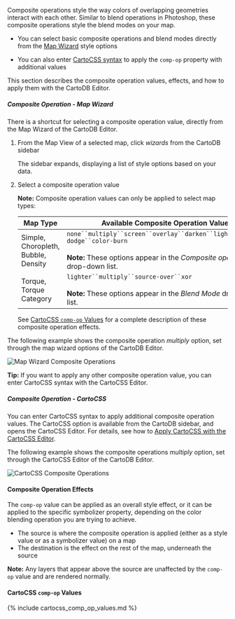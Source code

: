 Composite operations style the way colors of overlapping geometries interact with each other. Similar to blend operations in Photoshop, these composite operations style the blend modes on your map. 

- You can select basic composite operations and blend modes directly from the [Map Wizard](cartodb-editor.html#composite-operation---map-wizard) style options

- You can also enter [CartoCSS syntax](cartodb-editor.html#composite-operation---cartocss) to apply the `comp-op` property with additional values

This section describes the composite operation values, effects, and how to apply them with the CartoDB Editor.

##### Composite Operation - Map Wizard
There is a shortcut for selecting a composite operation value, directly from the Map Wizard of the CartoDB Editor. 

1.  From the Map View of a selected map, click *wizards* from the CartoDB sidebar

	The sidebar expands, displaying a list of style options based on your data.
	
2. Select a composite operation value

	**Note:** Composite operation values can only be applied to select map types:
	
	Map Type | Available Composite Operation Values
	--- | ---
	Simple, Choropleth, Bubble, Density | `none``multiply``screen``overlay``darken``lighten``color-dodge``color-burn`<br><br>**Note:** These options appear in the *Composite operation* drop-down list.
	Torque, Torque Category | `lighter``multiply``source-over``xor`<br><br>**Note:** These options appear in the *Blend Mode* drop-down list.
	
	See [CartoCSS `comp-op` Values](cartodb-editor.html#cartocss-comp-op-values) for a complete description of these composite operation effects.
	
The following example shows the composite operation *multiply* option, set through the map wizard options of the CartoDB Editor.

<p class="wrap-border"><img src="{{ '/img/layout/common/comp_op_wizard.png' | prepend: site.baseurl }}" alt="Map Wizard Composite Operations" /></p>

**Tip:** If you want to apply any other composite operation value, you can enter CartoCSS syntax with the CartoCSS Editor.

##### Composite Operation - CartoCSS

You can enter CartoCSS syntax to apply additional composite operation values. The CartoCSS option is available from the CartoDB sidebar, and opens the CartoCSS Editor.  For details, see how to [Apply CartoCSS with the CartoCSS Editor](cartodb-editor.html#apply-cartocss-with-the-cartocss-editor).

The following example shows the composite operations *multiply* option, set through the CartoCSS Editor of the CartoDB Editor.

<p class="wrap-border"><img src="{{ '/img/layout/common/comp_op_cartocss.png' | prepend: site.baseurl }}" alt="CartoCSS Composite Operations" /></p>

#### Composite Operation Effects

The `comp-op` value can be applied as an overall style effect, or it can be applied to the specific symbolizer property, depending on the color blending operation you are trying to achieve.

- The source is where the composite operation is applied (either as a style value or as a symbolizer value) on a map
- The destination is the effect on the rest of the map, underneath the source

**Note:** Any layers that appear above the source are unaffected by the `comp-op` value and are rendered normally.

#### CartoCSS `comp-op` Values

{% include cartocss_comp_op_values.md %}
